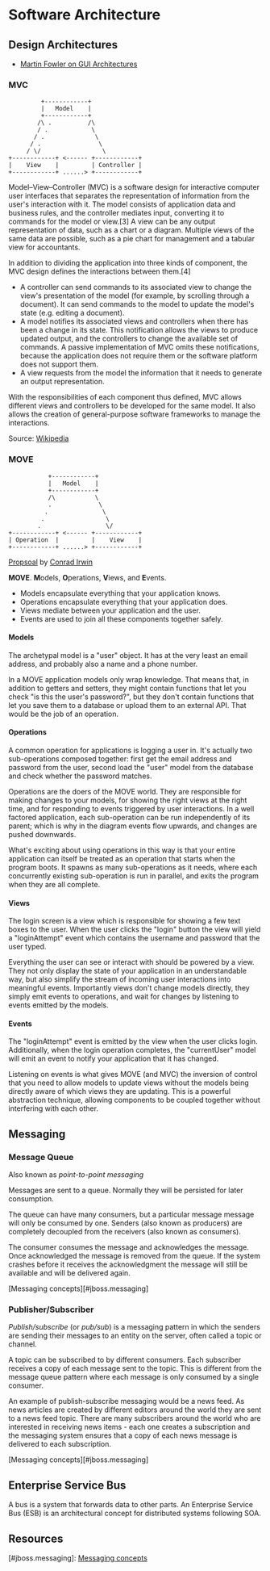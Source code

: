 # Software Architecture #

## Design Architectures ##

- [Martin Fowler on GUI Architectures](http://martinfowler.com/eaaDev/uiArchs.html)

### MVC ###

	         +------------+
	         |   Model    |
	         +------------+
	        /\ .          /\
	        / .            \
	       / .              \
	      / .                \
	     / \/                 \
	+------------+ <------ +------------+
	|    View    |         | Controller |
	+------------+ ......> +------------+

Model–View–Controller (MVC) is a software design for interactive computer user interfaces that separates the representation of information from the user's interaction with it. The model consists of application data and business rules, and the controller mediates input, converting it to commands for the model or view.[3] A view can be any output representation of data, such as a chart or a diagram. Multiple views of the same data are possible, such as a pie chart for management and a tabular view for accountants.

In addition to dividing the application into three kinds of component, the MVC design defines the interactions between them.[4]

- A controller can send commands to its associated view to change the view's presentation of the model (for example, by scrolling through a document). It can send commands to the model to update the model's state (e.g. editing a document).
- A model notifies its associated views and controllers when there has been a change in its state. This notification allows the views to produce updated output, and the controllers to change the available set of commands. A passive implementation of MVC omits these notifications, because the application does not require them or the software platform does not support them.
- A view requests from the model the information that it needs to generate an output representation.

With the responsibilities of each component thus defined, MVC allows different views and controllers to be developed for the same model. It also allows the creation of general-purpose software frameworks to manage the interactions.

Source: [Wikipedia](http://en.wikipedia.org/wiki/Model-view-controller)

### MOVE ##

	           +------------+
	           |   Model    |
	           +------------+
	           /\           \
	           .             \
	          .               \
	         .                 \
	        .                  \/
	+------------+ <------ +------------+
	| Operation  |         |    View    |
	+------------+ ......> +------------+

[Propsoal](http://cirw.in/blog/time-to-move-on) by [Conrad Irwin](http://cirw.in/)

**MOVE**. **M**odels, **O**perations, **V**iews, and **E**vents.

- Models encapsulate everything that your application knows.
- Operations encapsulate everything that your application does.
- Views mediate between your application and the user.
- Events are used to join all these components together safely.

#### Models ####

The archetypal model is a "user" object. It has at the very least an email address, and probably also a name and a phone number.

In a MOVE application models only wrap knowledge. That means that, in addition to getters and setters, they might contain functions that let you check "is this the user's password?", but they don't contain functions that let you save them to a database or upload them to an external API. That would be the job of an operation.

#### Operations ####

A common operation for applications is logging a user in. It's actually two sub-operations composed together: first get the email address and password from the user, second load the "user" model from the database and check whether the password matches.

Operations are the doers of the MOVE world. They are responsible for making changes to your models, for showing the right views at the right time, and for responding to events triggered by user interactions. In a well factored application, each sub-operation can be run independently of its parent; which is why in the diagram events flow upwards, and changes are pushed downwards.

What's exciting about using operations in this way is that your entire application can itself be treated as an operation that starts when the program boots. It spawns as many sub-operations as it needs, where each concurrently existing sub-operation is run in parallel, and exits the program when they are all complete.

#### Views ####

The login screen is a view which is responsible for showing a few text boxes to the user. When the user clicks the "login" button the view will yield a "loginAttempt" event which contains the username and password that the user typed.

Everything the user can see or interact with should be powered by a view. They not only display the state of your application in an understandable way, but also simplify the stream of incoming user interactions into meaningful events. Importantly views don't change models directly, they simply emit events to operations, and wait for changes by listening to events emitted by the models.

#### Events ####

The "loginAttempt" event is emitted by the view when the user clicks login. Additionally, when the login operation completes, the "currentUser" model will emit an event to notify your application that it has changed.

Listening on events is what gives MOVE (and MVC) the inversion of control that you need to allow models to update views without the models being directly aware of which views they are updating. This is a powerful abstraction technique, allowing components to be coupled together without interfering with each other.

## Messaging ##

### Message Queue ###

Also known as _point-to-point messaging_

Messages are sent to a queue. Normally they will be persisted for later consumption.

The queue can have many consumers, but a particular message message will only be consumed by one. Senders (also known as producers) are completely decoupled from the receivers (also known as consumers).

The consumer consumes the message and acknowledges the message. Once acknowledged the message is removed from the queue. If the system crashes before it receives the acknowledgment the message will still be available and will be delivered again.

[Messaging concepts][#jboss.messaging]

### Publisher/Subscriber ###

_Publish/subscribe_ (or _pub/sub_) is a messaging pattern in which the senders are sending their messages to an entity on the server, often called a topic or channel.

A topic can be subscribed to by different consumers. Each subscriber receives a copy of each message sent to the topic. This is different from the message queue pattern where each message is only consumed by a single consumer.

An example of publish-subscribe messaging would be a news feed. As news articles are created by different editors around the world they are sent to a news feed topic. There are many subscribers around the world who are interested in receiving news items - each one creates a subscription and the messaging system ensures that a copy of each news message is delivered to each subscription.

[Messaging concepts][#jboss.messaging]

## Enterprise Service Bus ##

A bus is a system that forwards data to other parts. An Enterprise Service Bus (ESB) is an architectural concept for distributed systems following SOA.

## Resources ##

[#jboss.messaging]: [Messaging concepts](http://docs.jboss.org/jbossmessaging/docs/usermanual-2.0.0.beta1/html/messaging-concepts.html)
